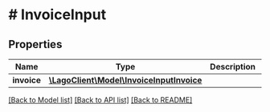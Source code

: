 # # InvoiceInput

## Properties

Name | Type | Description | Notes
------------ | ------------- | ------------- | -------------
**invoice** | [**\LagoClient\Model\InvoiceInputInvoice**](InvoiceInputInvoice.md) |  |

[[Back to Model list]](../../README.md#models) [[Back to API list]](../../README.md#endpoints) [[Back to README]](../../README.md)

